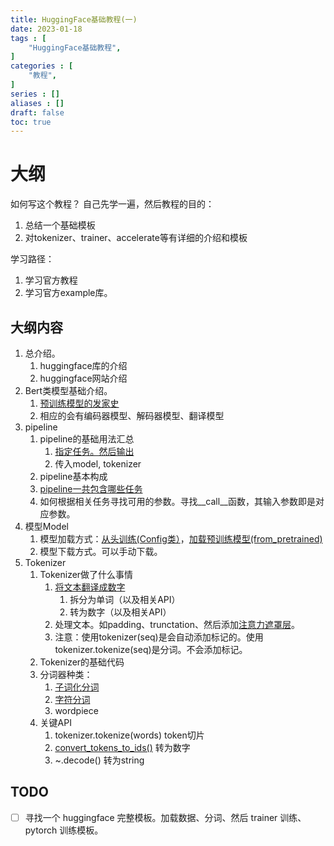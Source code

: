 ```yaml
---
title: HuggingFace基础教程(一)
date: 2023-01-18
tags : [
	"HuggingFace基础教程",
]
categories : [
	"教程",
]
series : []
aliases : []
draft: false
toc: true
---
```


# 大纲
如何写这个教程？
自己先学一遍，然后教程的目的：
1. 总结一个基础模板
2. 对tokenizer、trainer、accelerate等有详细的介绍和模板

学习路径：
1. 学习官方教程
2. 学习官方example库。

## 大纲内容
1. 总介绍。
	1. huggingface库的介绍
	2. huggingface网站介绍
2. Bert类模型基础介绍。
	1. [预训练模型的发家史](https://huggingface.co/course/zh-CN/chapter1/4?fw=pt)
	2. 相应的会有编码器模型、解码器模型、翻译模型
3. pipeline
	1. pipeline的基础用法汇总
		1. [指定任务。然后输出](https://huggingface.co/course/zh-CN/chapter1/3?fw=pt#:~:text=%E4%BD%BF%E6%88%91%E4%BB%AC%E8%83%BD%E5%A4%9F-,%E9%80%9A%E8%BF%87%E7%9B%B4%E6%8E%A5%E8%BE%93%E5%85%A5%E4%BB%BB%E4%BD%95%E6%96%87%E6%9C%AC%E5%B9%B6%E8%8E%B7%E5%BE%97%E6%9C%80%E7%BB%88%E7%9A%84%E7%AD%94%E6%A1%88%EF%BC%9A,-Copied)
		2. 传入model, tokenizer
	2. pipeline基本构成
	3. [pipeline一共包含哪些任务](https://huggingface.co/docs/transformers/main_classes/pipelines#transformers.pipeline.task)
	4. 如何根据相关任务寻找可用的参数。寻找__call__函数，其输入参数即是对应参数。
4. 模型Model
	1. 模型加载方式：[从头训练(Config类）](https://huggingface.co/course/zh-CN/chapter2/3?fw=pt#:~:text=%E4%BB%8E%E9%BB%98%E8%AE%A4%E9%85%8D%E7%BD%AE%E5%88%9B%E5%BB%BA%E6%A8%A1%E5%9E%8B%E4%BC%9A%E4%BD%BF%E7%94%A8%E9%9A%8F%E6%9C%BA%E5%80%BC%E5%AF%B9%E5%85%B6%E8%BF%9B%E8%A1%8C%E5%88%9D%E5%A7%8B%E5%8C%96%EF%BC%9A)，[加载预训练模型(from_pretrained)](<https://huggingface.co/course/zh-CN/chapter2/3?fw=pt#:~:text=%E6%88%91%E4%BB%AC%E5%8F%AF%E4%BB%A5%E4%BD%BF%E7%94%A8-,from_pretrained(),-%E6%96%B9%E6%B3%95%EF%BC%9A>)
	2. 模型下载方式。可以手动下载。
5. Tokenizer
	1. Tokenizer做了什么事情
		1. [将文本翻译成数字](<https://huggingface.co/course/zh-CN/chapter2/4?fw=pt#:~:text=%E6%96%87%E6%9C%AC%E7%BF%BB%E8%AF%91%E6%88%90%E6%95%B0%E5%AD%97%E8%A2%AB%E7%A7%B0%E4%B8%BA%E7%BC%96%E7%A0%81(encoding).%E7%BC%96%E7%A0%81%E5%88%86%E4%B8%A4%E6%AD%A5%E5%AE%8C%E6%88%90>)
			1. 拆分为单词（以及相关API）
			2. 转为数字（以及相关API）
		2. 处理文本。如padding、trunctation、然后添加[注意力遮罩层](https://huggingface.co/course/zh-CN/chapter2/5?fw=pt#:~:text=%E6%9D%A5%E5%AE%9E%E7%8E%B0%E7%9A%84%E3%80%82-,%E6%B3%A8%E6%84%8F%E5%8A%9B%E9%9D%A2%E5%85%B7,-Attention%20masks%E6%98%AF)。
		3. 注意：使用tokenizer(seq)是会自动添加标记的。使用tokenizer.tokenize(seq)是分词。不会添加标记。
	2. Tokenizer的基础代码
	3. 分词器种类：
		1. [子词化分词](<https://huggingface.co/course/zh-CN/chapter2/4?fw=pt#:~:text=subword%20tokenization)%E3%80%82-,%E5%AD%90%E8%AF%8D%E6%A0%87%E8%AE%B0%E5%8C%96,-%E5%AD%90%E8%AF%8D%E5%88%86%E8%AF%8D>)
		2. [字符分词](https://huggingface.co/course/zh-CN/chapter2/4?fw=pt#characterbased)
		3. wordpiece
	4. 关键API
		1. tokenizer.tokenize(words) token切片
		2. [convert_tokens_to_ids()](https://huggingface.co/course/zh-CN/chapter2/4?fw=pt#token-id) 转为数字
		3. ~.decode() 转为string


## TODO
- [ ] 寻找一个 huggingface 完整模板。加载数据、分词、然后 trainer 训练、pytorch 训练模板。